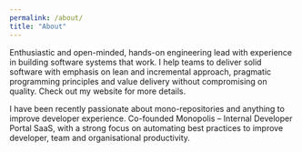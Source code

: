 ```yaml
---
permalink: /about/
title: "About"
---
```

Enthusiastic and open-minded, hands-on engineering lead with experience in building software systems that work. I help teams to deliver solid software with emphasis on lean and incremental approach, pragmatic programming principles and value delivery without compromising on quality. Check out my website for more details.

I have been recently passionate about mono-repositories and anything to improve developer experience. Co-founded Monopolis – Internal Developer Portal SaaS, with a strong focus on automating best practices to improve developer, team and organisational productivity.